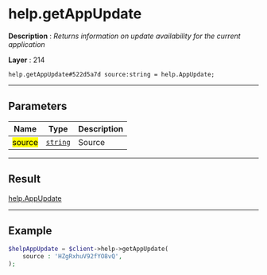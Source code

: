 # help.getAppUpdate

**Description** : *Returns information on update availability for the current application*

**Layer** : 214

```tl
help.getAppUpdate#522d5a7d source:string = help.AppUpdate;
```

---

## Parameters

| Name | Type | Description |
| :---: | :---: | :--- |
| <mark>source</mark> | [`string`](type/string) | Source |

---

## Result

[help.AppUpdate](type/help.AppUpdate)

---

## Example

```php
$helpAppUpdate = $client->help->getAppUpdate(
	source : 'HZgRxhuV92fYO8vQ',
);
```